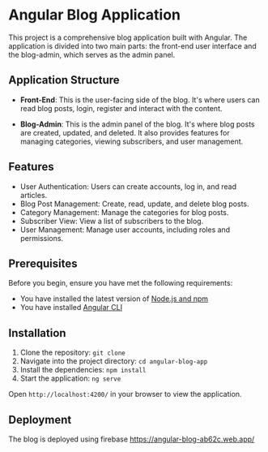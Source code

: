 # Angular Blog Application

This project is a comprehensive blog application built with Angular. The application is divided into two main parts: the front-end user interface and the blog-admin, which serves as the admin panel.

## Application Structure

- **Front-End**: This is the user-facing side of the blog. It's where users can read blog posts, login, register and interact with the content.

- **Blog-Admin**: This is the admin panel of the blog. It's where blog posts are created, updated, and deleted. It also provides features for managing categories, viewing subscribers, and user management.

## Features

- User Authentication: Users can create accounts, log in, and read articles.
- Blog Post Management: Create, read, update, and delete blog posts.
- Category Management: Manage the categories for blog posts.
- Subscriber View: View a list of subscribers to the blog.
- User Management: Manage user accounts, including roles and permissions.

## Prerequisites

Before you begin, ensure you have met the following requirements:

- You have installed the latest version of [Node.js and npm](https://nodejs.org/en/download/)
- You have installed [Angular CLI](https://angular.io/cli)

## Installation

1. Clone the repository: `git clone `
2. Navigate into the project directory: `cd angular-blog-app`
3. Install the dependencies: `npm install`
4. Start the application: `ng serve`

Open `http://localhost:4200/` in your browser to view the application.

## Deployment

The blog is deployed using firebase
https://angular-blog-ab62c.web.app/
